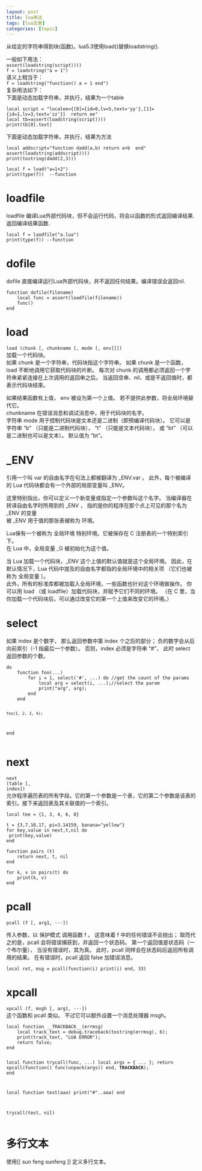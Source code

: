 ```yaml
---
layout: post
title: lua用法 
tags: [lua文章]
categories: [topic]
---
```

<p>从给定的字符串得到块(函数)。lua5.3使用load()替换loadstring(). </p>
<p>一般如下用法：<br/><code>assert(loadstring(script))()</code><br/><code>f = loadstring(&#34;a = 1&#34;)</code><br/>语义上相当于：<br/><code>f = loadstring(&#34;function() a = 1 end&#34;)</code><br/>复杂用法如下：<br/>下面是动态加载字符串，并执行，结果为一个table       </p>
<pre><code>local script = &#34;localee={[0]={id=0,lv=5,text=&#39;yy&#39;},[1]={id=1,lv=3,text=&#39;zz&#39;}}  return ee&#34;  
local tb=assert(loadstring(script))()  
print(tb[0].text)  
</code></pre><p>下面是动态加载字符串，并执行，结果为方法</p>
<pre><code>local addscript=&#34;function dadd(a,b) return a+b  end&#34;  
assert(loadstring(addscript))()  
print(tostring(dadd(2,3)))  
</code></pre><pre><code>local f = load(&#34;a=1+2&#34;)
print(type(f))  --function
</code></pre><h1 id="loadfile"><a href="#loadfile" class="headerlink" title="loadfile"></a>loadfile</h1><p>loadfile 编译Lua外部代码块，但不会运行代码，将会以函数的形式返回编译结果.返回编译结果函数.</p>
<pre><code>local f = laodfile(&#34;a.lua&#34;)
print(type(f)) --function
</code></pre><h1 id="dofile"><a href="#dofile" class="headerlink" title="dofile"></a>dofile</h1><p>dofile 直接编译运行Lua外部代码块，并不返回任何结果。编译错误会返回nil.  </p>
<pre><code>function dofile(filename)
    local func = assert(loadfile(filename))
    func()
end
</code></pre><h1 id="load"><a href="#load" class="headerlink" title="load"></a>load</h1><p><code>load (chunk [, chunkname [, mode [, env]]])</code><br/>加载一个代码块。<br/>如果 chunk 是一个字符串，代码块指这个字符串。 如果 chunk 是一个函数， load 不断地调用它获取代码块的片断。 每次对 chunk 的调用都必须返回一个字符串紧紧连接在上次调用的返回串之后。 当返回空串、nil、或是不返回值时，都表示代码块结束。</p>
<p>如果结果函数有上值， env 被设为第一个上值。 若不提供此参数，将全局环境替代它。<br/>chunkname 在错误消息和调试消息中，用于代码块的名字。<br/>字符串 mode 用于控制代码块是文本还是二进制（即预编译代码块）。 它可以是字符串 “b” （只能是二进制代码块）， “t” （只能是文本代码块）， 或 “bt” （可以是二进制也可以是文本）。 默认值为 “bt”。       </p>
<h1 id="ENV"><a href="#ENV" class="headerlink" title="_ENV"></a>_ENV</h1><p>引用一个叫 var 的自由名字在句法上都被翻译为 _ENV.var 。 此外，每个被编译的 Lua 代码块都会有一个外部的局部变量叫 _ENV。</p>
<p> 这里特别指出，你可以定义一个新变量或指定一个参数叫这个名字。    当编译器在转译自由名字时所用到的 _ENV ， 指的是你的程序在那个点上可见的那个名为 _ENV 的变量<br/>被 _ENV 用于值的那张表被称为 环境。   </p>
<p>Lua保有一个被称为 全局环境 特别环境。它被保存在 C 注册表的一个特别索引下。<br/>在 Lua 中，全局变量 _G 被初始化为这个值。 </p>
<p>当 Lua 加载一个代码块，_ENV 这个上值的默认值就是这个全局环境。         因此，在默认情况下，Lua 代码中提及的自由名字都指的全局环境中的相关项        （它们也被称为 全局变量 ）。<br/>此外，所有的标准库都被加载入全局环境，一些函数也针对这个环境做操作。 你可以用 load （或 loadfile）加载代码块，并赋予它们不同的环境。 （在 C 里，当你加载一个代码块后，可以通过改变它的第一个上值来改变它的环境。）    </p>
<h1 id="select"><a href="#select" class="headerlink" title="select"></a>select</h1><p>如果 index 是个数字， 那么返回参数中第 index 个之后的部分； 负的数字会从后向前索引（-1 指最后一个参数）。 否则，index 必须是字符串 “#”， 此时 select 返回参数的个数。 </p>
<pre><code>do  
    function foo(...)  
        for i = 1, select(&#39;#&#39;, ...) do //get the count of the params  
            local arg = select(i, ...);//select the param  
            print(&#34;arg&#34;, arg);  
        end  
    end  

    foo(1, 2, 3, 4);  
end
</code></pre><h1 id="next"><a href="#next" class="headerlink" title="next"></a>next</h1><p><code>next (table [, index])</code><br/>允许程序遍历表的所有字段。它的第一个参数是一个表，它的第二个参数是该表的索引。接下来返回表及其关联值的一个索引。</p>
<pre><code>local tee = {1, 3, 4, 6, 8}

t = {3,7,10,17, pi=3.14159, banana=&#34;yellow&#34;}
for key,value in next,t,nil do
 print(key,value)
end

function pairs (t)
    return next, t, nil
end

for k, v in pairs(t) do
    print(k, v)
end
</code></pre><h1 id="pcall"><a href="#pcall" class="headerlink" title="pcall"></a>pcall</h1><p><code>pcall (f [, arg1, ···])</code></p>
<p>传入参数，以 保护模式 调用函数 f 。 这意味着 f 中的任何错误不会抛出； 取而代之的是，pcall 会将错误捕获到，并返回一个状态码。 第一个返回值是状态码（一个布尔量）， 当没有错误时，其为真。 此时，pcall 同样会在状态码后返回所有调用的结果。 在有错误时，pcall 返回 false 加错误消息。</p>
<p><code>local ret, msg = pcall(function(i) print(i) end, 33)</code></p>
<h1 id="xpcall"><a href="#xpcall" class="headerlink" title="xpcall"></a>xpcall</h1><p><code>xpcall (f, msgh [, arg1, ···])</code><br/>这个函数和 pcall 类似。 不过它可以额外设置一个消息处理器 msgh。</p>
<pre><code>local function __TRACKBACK__(errmsg)
    local track_text = debug.traceback(tostring(errmsg), 6);
    print(track_text, &#34;LUA ERROR&#34;);
    return false;
end


local function trycall(func, ...)
    local args = { ... };
    return xpcall(function() func(unpack(args)) end, __TRACKBACK__);
end

local function test(aaa)
    print(&#34;#&#34;..aaa)
end

trycall(test, nil)
</code></pre><h1 id="多行文本"><a href="#多行文本" class="headerlink" title="多行文本"></a>多行文本</h1><p>使用[[ sun feng sunfeng ]]  定义多行文本。</p>